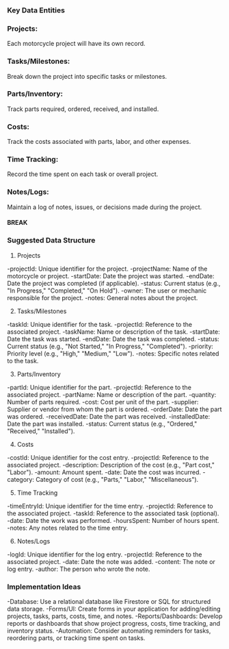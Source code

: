 ### Key Data Entities

### Projects:

Each motorcycle project will have its own record.

### Tasks/Milestones:

Break down the project into specific tasks or milestones.

### Parts/Inventory:

Track parts required, ordered, received, and installed.

### Costs:

Track the costs associated with parts, labor, and other expenses.

### Time Tracking:

Record the time spent on each task or overall project.

### Notes/Logs:

Maintain a log of notes, issues, or decisions made during the project.

#### BREAK 

### Suggested Data Structure

1. Projects

-projectId: Unique identifier for the project.
-projectName: Name of the motorcycle or project.
-startDate: Date the project was started.
-endDate: Date the project was completed (if applicable).
-status: Current status (e.g., "In Progress," "Completed," "On Hold").
-owner: The user or mechanic responsible for the project.
-notes: General notes about the project.

2. Tasks/Milestones

-taskId: Unique identifier for the task.
-projectId: Reference to the associated project.
-taskName: Name or description of the task.
-startDate: Date the task was started.
-endDate: Date the task was completed.
-status: Current status (e.g., "Not Started," "In Progress," "Completed").
-priority: Priority level (e.g., "High," "Medium," "Low").
-notes: Specific notes related to the task.

3. Parts/Inventory

-partId: Unique identifier for the part.
-projectId: Reference to the associated project.
-partName: Name or description of the part.
-quantity: Number of parts required.
-cost: Cost per unit of the part.
-supplier: Supplier or vendor from whom the part is ordered.
-orderDate: Date the part was ordered.
-receivedDate: Date the part was received.
-installedDate: Date the part was installed.
-status: Current status (e.g., "Ordered," "Received," "Installed").

4. Costs

-costId: Unique identifier for the cost entry.
-projectId: Reference to the associated project.
-description: Description of the cost (e.g., "Part cost," "Labor").
-amount: Amount spent.
-date: Date the cost was incurred.
-category: Category of cost (e.g., "Parts," "Labor," "Miscellaneous").

5. Time Tracking

-timeEntryId: Unique identifier for the time entry.
-projectId: Reference to the associated project.
-taskId: Reference to the associated task (optional).
-date: Date the work was performed.
-hoursSpent: Number of hours spent.
-notes: Any notes related to the time entry.

6. Notes/Logs

-logId: Unique identifier for the log entry.
-projectId: Reference to the associated project.
-date: Date the note was added.
-content: The note or log entry.
-author: The person who wrote the note.


### Implementation Ideas
-Database: Use a relational database like Firestore or SQL for structured data storage.
-Forms/UI: Create forms in your application for adding/editing projects, tasks, parts, costs, time, and notes.
-Reports/Dashboards: Develop reports or dashboards that show project progress, costs, time tracking, and inventory status.
-Automation: Consider automating reminders for tasks, reordering parts, or tracking time spent on tasks.